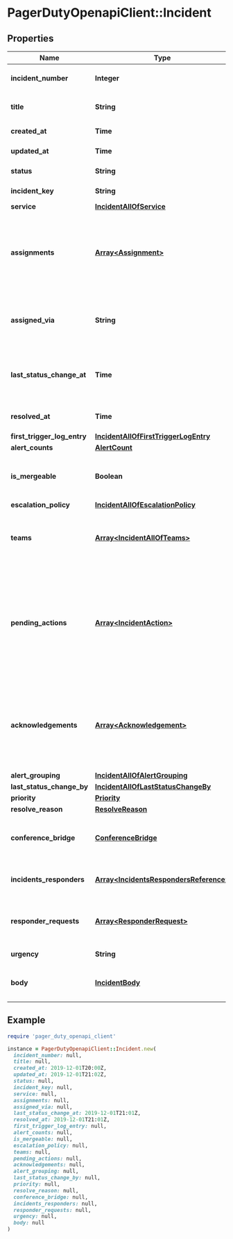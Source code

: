 # PagerDutyOpenapiClient::Incident

## Properties

| Name | Type | Description | Notes |
| ---- | ---- | ----------- | ----- |
| **incident_number** | **Integer** | The number of the incident. This is unique across your account. | [optional][readonly] |
| **title** | **String** | A succinct description of the nature, symptoms, cause, or effect of the incident. | [optional] |
| **created_at** | **Time** | The time the incident was first triggered. | [optional][readonly] |
| **updated_at** | **Time** | The time the incident was last modified. | [optional] |
| **status** | **String** | The current status of the incident. | [optional] |
| **incident_key** | **String** | The incident&#39;s de-duplication key. | [optional][readonly] |
| **service** | [**IncidentAllOfService**](IncidentAllOfService.md) |  | [optional] |
| **assignments** | [**Array&lt;Assignment&gt;**](Assignment.md) | List of all assignments for this incident. This list will be empty if the &#x60;Incident.status&#x60; is &#x60;resolved&#x60;. Returns a user reference for each assignment. Full user definitions will be returned if the &#x60;include[]&#x3D;assignees&#x60; query parameter is provided. | [optional] |
| **assigned_via** | **String** | How the current incident assignments were decided.  Note that &#x60;direct_assignment&#x60; incidents will not escalate up the attached &#x60;escalation_policy&#x60; | [optional][readonly] |
| **last_status_change_at** | **Time** | The time the status of the incident last changed. If the incident is not currently acknowledged or resolved, this will be the incident&#39;s &#x60;updated_at&#x60;. | [optional][readonly] |
| **resolved_at** | **Time** | The time the incident became \&quot;resolved\&quot; or &#x60;null&#x60; if the incident is not resolved. | [optional] |
| **first_trigger_log_entry** | [**IncidentAllOfFirstTriggerLogEntry**](IncidentAllOfFirstTriggerLogEntry.md) |  | [optional] |
| **alert_counts** | [**AlertCount**](AlertCount.md) |  | [optional] |
| **is_mergeable** | **Boolean** | Whether the incident is mergeable. Only incidents that have alerts, or that are manually created can be merged. | [optional][readonly] |
| **escalation_policy** | [**IncidentAllOfEscalationPolicy**](IncidentAllOfEscalationPolicy.md) |  | [optional] |
| **teams** | [**Array&lt;IncidentAllOfTeams&gt;**](IncidentAllOfTeams.md) | The teams involved in the incident’s lifecycle. If the &#x60;include[]&#x3D;teams&#x60; query parameter is provided, the full team definitions will be returned. | [optional] |
| **pending_actions** | [**Array&lt;IncidentAction&gt;**](IncidentAction.md) | The list of pending_actions on the incident. A pending_action object contains a type of action which can be escalate, unacknowledge, resolve or urgency_change. A pending_action object contains at, the time at which the action will take place. An urgency_change pending_action will contain to, the urgency that the incident will change to. | [optional][readonly] |
| **acknowledgements** | [**Array&lt;Acknowledgement&gt;**](Acknowledgement.md) | List of all acknowledgements for this incident. This list will be empty if the &#x60;Incident.status&#x60; is &#x60;resolved&#x60; or &#x60;triggered&#x60;. If the &#x60;include[]&#x3D;acknowledgers&#x60; query parameter is provided, the full user or service definitions will be returned for each acknowledgement entry. | [optional] |
| **alert_grouping** | [**IncidentAllOfAlertGrouping**](IncidentAllOfAlertGrouping.md) |  | [optional] |
| **last_status_change_by** | [**IncidentAllOfLastStatusChangeBy**](IncidentAllOfLastStatusChangeBy.md) |  | [optional] |
| **priority** | [**Priority**](Priority.md) |  | [optional] |
| **resolve_reason** | [**ResolveReason**](ResolveReason.md) |  | [optional] |
| **conference_bridge** | [**ConferenceBridge**](ConferenceBridge.md) | The conference bridge information attached to the incident. Only returned if the &#x60;include[]&#x3D;conference_bridge&#x60; query parameter is provided. | [optional] |
| **incidents_responders** | [**Array&lt;IncidentsRespondersReference&gt;**](IncidentsRespondersReference.md) | The responders on the incident. Only returned if the account has access to the [responder requests](https://support.pagerduty.com/docs/add-responders) feature. | [optional][readonly] |
| **responder_requests** | [**Array&lt;ResponderRequest&gt;**](ResponderRequest.md) | Previous responder requests made on this incident. Only returned if the account has access to the [responder requests](https://support.pagerduty.com/docs/add-responders) feature. | [optional][readonly] |
| **urgency** | **String** | The current urgency of the incident. | [optional] |
| **body** | [**IncidentBody**](IncidentBody.md) | The additional incident body details. Only returned if the &#x60;include[]&#x3D;body&#x60; query parameter is provided. | [optional] |

## Example

```ruby
require 'pager_duty_openapi_client'

instance = PagerDutyOpenapiClient::Incident.new(
  incident_number: null,
  title: null,
  created_at: 2019-12-01T20:00Z,
  updated_at: 2019-12-01T21:02Z,
  status: null,
  incident_key: null,
  service: null,
  assignments: null,
  assigned_via: null,
  last_status_change_at: 2019-12-01T21:01Z,
  resolved_at: 2019-12-01T21:01Z,
  first_trigger_log_entry: null,
  alert_counts: null,
  is_mergeable: null,
  escalation_policy: null,
  teams: null,
  pending_actions: null,
  acknowledgements: null,
  alert_grouping: null,
  last_status_change_by: null,
  priority: null,
  resolve_reason: null,
  conference_bridge: null,
  incidents_responders: null,
  responder_requests: null,
  urgency: null,
  body: null
)
```

